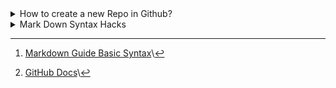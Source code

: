 <!-- Hello World I am a comment line, which is visiable only in changing mode -->

<!-- https://docs.github.com/en/repositories -->

<!-- Collapsed Section 1 -->
<details>
 <summary>How to create a new Repo in Github?</summary>

# How to add a Repo

> Press New Button/

<picture>
 <img alt="create-a-new-Repo" src="images/create-a-new-Repo.png">
</picture>

> Fill Repo Name and choose "Add a README file" and press  /

<picture>
 <img alt="Repo-PopUp" src="images/Repo-PopUp.png">
</picture>

# How to add a File?

<picture>
 <img alt="add-new-file" src="images/add-new-file.png">
</picture>

<picture>
 <img alt="edit-and-commit-new-file" src="images/edit-and-commit-new-file.png">
</picture>

# How to add a Folder?

<picture>
 <img alt="add-new-folder" src="images/add-new-folder.png">
</picture>

# How to analyse .md files

<picture>
 <img alt="analyse_markdown_code" src="images/analyse_markdown_code.png">
</picture>

<!--<picture>
 <img alt="analyse_markdown_code" src="images/analyse_markdown_code.png">
</picture>

<picture>
 <img alt="analyse_markdown_code" src="images/analyse_markdown_code.png">
</picture> -->

| Preview | Code |
| --- | --- |
| <picture><img alt="markdown_code" src="images/markdown_code.png"></picture> | <picture><img alt="markdown_code" src="images/markdown_code.png"></picture> |

</details> <!-- Collapsed Section 1 -->

<!-- Collapsed Section 2 -->

<details> 
  <summary>Mark Down Syntax Hacks</summary>

<!-- Headings -->
# Headings
Use #   for first  level heading\
Use ##  for second level heading\
Use ### for third  level heading

# Styling text
**For bold text use two * in the beginning and in the end with no space**\
__You can also use two _ instead of * as well__\
*For italic use only one * or _ in the beginning and in the end*\
~~ To cross a word use two ~ in the beginning and in the end

#Quotes
> Wise man(@Eubulaner8) said once, use an > to create a quote in Markdown Language 

> Wise man said another time use Back Slash at the end to create a new line

> Wise man keeps saying, to quote a code use backticks(which can be found in the next Quote) in the beginning and in the and command `git clone`

> Wise man adds, if you want to a block of code then use make two lines with three ` and put your code in between
```
Welcome to the SAP BTP command line interface (client v2.8.0)

Usage: btp [OPTIONS] ACTION [GROUP/OBJECT] [PARAMS]

CLI server URL:                    not set
User:                              not set
Configuration:                     /home/user/.cache/.btp/config.json

You are currently not logged in.

Tips:
  To log in to a global account of SAP BTP, use 'btp login'. For help on login, use 'btp --help login'.
  To display general help, use 'btp --help'.

OK
```

somehow alers are not working !!!
> [!NOTE]
> Wise man notes, if you wrap !NOTE in between [] then you create a note 

> [!TIP]
> Wise man shares, if you wrap !TIP in between [] then you create a tip

> [!IMPORTANT]
> Wise man informs, if you wrap !IMPORTANT in between [] then you create a info

> [!WARNING]
> Wise man warns, if you wrap !WARNING in between [] then you create a warning

> [!CAUTION]
> Wise mans wife is coming be careful

# Links
> Wise man goes online and says to create a link wrap link text in [] and wrap URL in () with no space in between ](\

[Syntax Guide](https://www.markdownguide.org/basic-syntax/)
Reference Documentation [GitHub Docs](https://docs.github.com/en/get-started/writing-on-github/getting-started-with-writing-and-formatting-on-github/basic-writing-and-formatting-syntax)\
You can also create relative links if you replace URL with the path of the document that you want to jump. [Jump to README](README.md)

<!-- Table -->
# Table

| ID | Name       |
|----|------------|
|   1| Eubulaner 1|
|   2| Eubulaner 2|
|   3| Eubulaner 3|

# List 

- use -
- or *
+ or + to create unordered list

1. use numbers which ends with a .
2. to crete ordered list

- if you want to create a nested list
  - then put the sign excatly under first letter of the header line and leave a space
 
# Tasks

- [x] its like unordered list with [] between - and the text

# Emojis, without them Wise man can survive

[Full List of Emojis :technologist:](https://github.com/ikatyang/emoji-cheat-sheet/blob/master/README.md)

Wise man last sentence comes as a footnote which should come after ^1 which is wrapped in []: [^1].
"Mein Arbeitsplatz ist sicher. Niemand will ihn." [^2].

</details> <!-- Collapsed Section 2 -->

[^1]: [Markdown Guide Basic Syntax](https://www.markdownguide.org/basic-syntax/)\
[^2]: [GitHub Docs](https://docs.github.com/en/get-started)\

